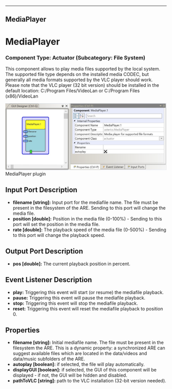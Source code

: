   
---
MediaPlayer
---

# MediaPlayer

### Component Type: Actuator (Subcategory: File System)

This component allows to play media files supported by the local system. The supported file type depends on the installed media CODEC, but generally all media formats supported by the VLC player should work. Please note that the VLC player (32 bit version) should be installed in the default location: C:/Program Files/VideoLan or C:/Program Files (x86)/VideoLan

![Screenshot: MediaPlayer plugin](img/MediaPlayer.jpg "Screenshot: MediaPlayer plugin")  
MediaPlayer plugin

## Input Port Description

*   **filename \[string\]:** Input port for the mediafile name. The file must be present in the filesystem of the ARE. Sending to this port will change the media file.
*   **position \[double\]:** Position in the media file (0-100%) - Sending to this port will set the position in the media file.
*   **rate \[double\]:** The playback speed of the media file (0-500%) - Sending to this port will change the playback speed.

## Output Port Description

*   **pos \[double\]:** The current playback position in percent.

## Event Listener Description

*   **play:** Triggering this event will start (or resume) the mediafile playback.
*   **pause:** Triggering this event will pause the mediafile playback.
*   **stop:** Triggering this event will stop the mediafile playback.
*   **reset:** Triggering this event will reset the mediafile playback to position 0.

## Properties

*   **filename \[string\]:** Initial mediafile name. The file must be present in the filesystem the ARE. This is a dynamic property: a synchronized ARE can suggest available files which are located in the data/videos and data/music subfolders of the ARE.
*   **autoplay \[boolean\]:** if selected, the file will play automatically.
*   **displayGUI \[boolean\]:** if selected, the GUI of this component will be displayed - if not, the GUI will be hidden and disabled.
*   **pathToVLC \[string\]:** path to the VLC installation (32-bit version needed).